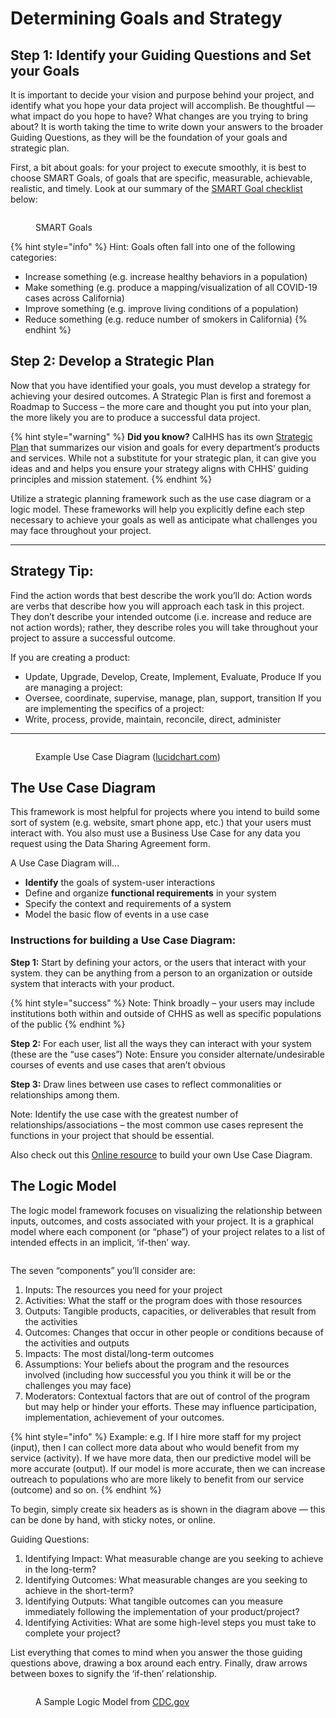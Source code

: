 # Determining Goals and Strategy

## Step 1: Identify your Guiding Questions and Set your Goals

It is important to decide your vision and purpose behind your project, and identify what you hope your data project will accomplish. Be thoughtful — what impact do you hope to have? What changes are you trying to bring about? It is worth taking the time to write down your answers to the broader Guiding Questions, as they will be the foundation of your goals and strategic plan.

First, a bit about goals: for your project to execute smoothly, it is best to choose SMART Goals, of goals that are specific, measurable, achievable, realistic, and timely. Look at our summary of the [SMART Goal checklist](https://www.mindtools.com/pages/article/smart-goals.htm) below:

<figure><img src="../../.gitbook/assets/image (4).png" alt=""><figcaption><p>SMART Goals</p></figcaption></figure>

{% hint style="info" %}
Hint: Goals often fall into one of the following categories:

* Increase something (e.g. increase healthy behaviors in a population)
* Make something (e.g. produce a mapping/visualization of all COVID-19 cases across California)
* Improve something (e.g. improve living conditions of a population)
* Reduce something (e.g. reduce number of smokers in California)
{% endhint %}

## Step 2: Develop a Strategic Plan

Now that you have identified your goals, you must develop a strategy for achieving your desired outcomes. A Strategic Plan is first and foremost a Roadmap to Success – the more care and thought you put into your plan, the more likely you are to produce a successful data project.

{% hint style="warning" %}
**Did you know?** CalHHS has its own [Strategic Plan](https://www.osi.ca.gov/CalHHS%20IT%20and%20Data%20Strat%20Plan-March-2024-Web508-v4.pdf) that summarizes our vision and goals for every department’s products and services. While not a substitute for your strategic plan, it can give you ideas and and helps you ensure your strategy aligns with CHHS’ guiding principles and mission statement.
{% endhint %}

Utilize a strategic planning framework such as the use case diagram or a logic model. These frameworks will help you explicitly define each step necessary to achieve your goals as well as anticipate what challenges you may face throughout your project.

***

## Strategy Tip:

Find the action words that best describe the work you’ll do: Action words are verbs that describe how you will approach each task in this project. They don’t describe your intended outcome (i.e. increase and reduce are not action words); rather, they describe roles you will take throughout your project to assure a successful outcome.

If you are creating a product:

* Update, Upgrade, Develop, Create, Implement, Evaluate, Produce If you are managing a project:
* Oversee, coordinate, supervise, manage, plan, support, transition If you are implementing the specifics of a project:
* Write, process, provide, maintain, reconcile, direct, administer

***

<figure><img src="../../.gitbook/assets/image (5).png" alt=""><figcaption><p>Example Use Case Diagram (<a href="https://www.lucidchart.com/pages/uml-use-case-diagram">lucidchart.com</a>)</p></figcaption></figure>

## The Use Case Diagram

This framework is most helpful for projects where you intend to build some sort of system (e.g. website, smart phone app, etc.) that your users must interact with. You also must use a Business Use Case for any data you request using the Data Sharing Agreement form.

A Use Case Diagram will…

* **Identify** the goals of system-user interactions
* Define and organize **functional requirements** in your system
* Specify the context and requirements of a system
* Model the basic flow of events in a use case

### Instructions for building a Use Case Diagram:

**Step 1:** Start by defining your actors, or the users that interact with your system. they can be anything from a person to an organization or outside system that interacts with your product.

{% hint style="success" %}
Note: Think broadly – your users may include institutions both within and outside of CHHS as well as specific populations of the public
{% endhint %}

**Step 2:** For each user, list all the ways they can interact with your system (these are the “use cases”) Note: Ensure you consider alternate/undesirable courses of events and use cases that aren’t obvious

**Step 3:** Draw lines between use cases to reflect commonalities or relationships among them.

Note: Identify the use case with the greatest number of relationships/associations – the most common use cases represent the functions in your project that should be essential.

Also check out this [Online resource](https://online.visual-paradigm.com/diagrams/solutions/free-use-case-diagram-tool/) to build your own Use Case Diagram.

## The Logic Model

The logic model framework focuses on visualizing the relationship between inputs, outcomes, and costs associated with your project. It is a graphical model where each component (or “phase”) of your project relates to a list of intended effects in an implicit, ‘if-then’ way.

<figure><img src="../../.gitbook/assets/image (6).png" alt=""><figcaption></figcaption></figure>

The seven “components” you’ll consider are:

1. Inputs: The resources you need for your project
2. Activities: What the staff or the program does with those resources
3. Outputs: Tangible products, capacities, or deliverables that result from the activities
4. Outcomes: Changes that occur in other people or conditions because of the activities and outputs
5. Impacts: The most distal/long-term outcomes
6. Assumptions: Your beliefs about the program and the resources involved (including how successful you you think it will be or the challenges you may face)
7. Moderators: Contextual factors that are out of control of the program but may help or hinder your efforts. These may influence participation, implementation, achievement of your outcomes.

{% hint style="info" %}
Example: e.g. If I hire more staff for my project (input), then I can collect more data about who would benefit from my service (activity). If we have more data, then our predictive model will be more accurate (output). If our model is more accurate, then we can increase outreach to populations who are more likely to benefit from our service (outcome) and so on.
{% endhint %}

To begin, simply create six headers as is shown in the diagram above — this can be done by hand, with sticky notes, or online.

Guiding Questions:

1. Identifying Impact: What measurable change are you seeking to achieve in the long-term?
2. Identifying Outcomes: What measurable changes are you seeking to achieve in the short-term?
3. Identifying Outputs: What tangible outcomes can you measure immediately following the implementation of your product/project?
4. Identifying Activities: What are some high-level steps you must take to complete your project?

List everything that comes to mind when you answer the those guiding questions above, drawing a box around each entry. Finally, draw arrows between boxes to signify the ‘if-then’ relationship.

<figure><img src="../../.gitbook/assets/image (7).png" alt=""><figcaption><p>A Sample Logic Model from <a href="https://www.cdc.gov/dhdsp/docs/logic_model.pdf">CDC.gov</a></p></figcaption></figure>

